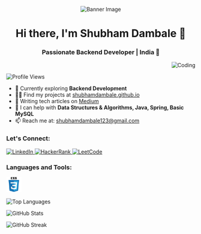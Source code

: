 <!-- Banner Image -->
<p align="center">
  <img src="https://promwad.com/sites/default/files/promwad_com_backend_development_banner_1920.jpg" alt="Banner Image">
</p>

<!-- Introduction -->
<h1 align="center">Hi there, I'm Shubham Dambale 👋</h1>
<h3 align="center">Passionate Backend Developer | India 🚀</h3>

<!-- Animated Image -->
<p align="right">
  <img alt="Coding" width="400" src="https://cdn.dribbble.com/users/1162077/screenshots/3848914/programmer.gif">
</p>

<!-- Profile Views -->
<p align="left">
  <img src="https://komarev.com/ghpvc/?username=shubhamdambale&label=Profile%20Views&color=0e75b6&style=flat" alt="Profile Views">
</p>

<!-- About Me -->
- 🌱 Currently exploring **Backend Development**
- 👨‍💻 Find my projects at [shubhamdambale.github.io](https://shubhamdambale.github.io/)
- 📝 Writing tech articles on [Medium](https://medium.com/shubhamdambale)
- 💬 I can help with **Data Structures & Algorithms, Java, Spring, Basic MySQL**
- 📫 Reach me at: shubhamdambale123@gmail.com

<!-- Connect with Me -->
<h3 align="left">Let's Connect:</h3>
<p align="left">
  <a href="https://linkedin.com/in/shubham-dambale-115582202/" target="_blank">
    <img src="https://raw.githubusercontent.com/rahuldkjain/github-profile-readme-generator/master/src/images/icons/Social/linked-in-alt.svg" alt="LinkedIn" height="30" width="40">
  </a>
  <a href="https://www.hackerrank.com/shubhamdambale11" target="_blank">
    <img src="https://raw.githubusercontent.com/rahuldkjain/github-profile-readme-generator/master/src/images/icons/Social/hackerrank.svg" alt="HackerRank" height="30" width="40">
  </a>
  <a href="https://leetcode.com/shubhamdambale123/" target="_blank">
    <img src="https://raw.githubusercontent.com/rahuldkjain/github-profile-readme-generator/master/src/images/icons/Social/leet-code.svg" alt="LeetCode" height="30" width="40">
  </a>
</p>

<!-- Languages and Tools -->
<h3 align="left">Languages and Tools:</h3>
<p align="left">
  <a href="https://www.w3schools.com/css/" target="_blank" rel="noreferrer">
    <img src="https://raw.githubusercontent.com/devicons/devicon/master/icons/css3/css3-original-wordmark.svg" alt="CSS" width="40" height="40">
  </a>
  <!-- Add more icons here -->
</p>

<!-- Stats and Charts -->
<p align="left">
  <img src="https://github-readme-stats.vercel.app/api/top-langs?username=shubhamdambale&show_icons=true&locale=en&layout=compact" alt="Top Languages">
</p>

<p align="left">
  <img src="https://github-readme-stats.vercel.app/api?username=shubhamdambale&show_icons=true&locale=en" alt="GitHub Stats">
</p>

<p align="left">
  <img src="https://github-readme-streak-stats.herokuapp.com/?user=shubhamdambale" alt="GitHub Streak">
</p>
